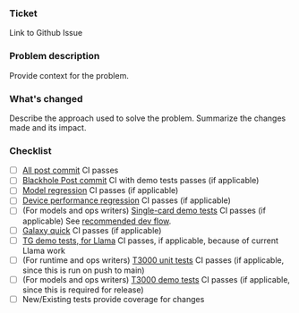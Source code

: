 ### Ticket
Link to Github Issue

### Problem description
Provide context for the problem.

### What's changed
Describe the approach used to solve the problem.
Summarize the changes made and its impact.

### Checklist
- [ ] [All post commit](https://github.com/tenstorrent/tt-metal/actions/workflows/all-post-commit-workflows.yaml) CI passes
- [ ] [Blackhole Post commit](https://github.com/tenstorrent/tt-metal/actions/workflows/blackhole-post-commit.yaml) CI with demo tests passes (if applicable)
- [ ] [Model regression](https://github.com/tenstorrent/tt-metal/actions/workflows/perf-models.yaml) CI passes (if applicable)
- [ ] [Device performance regression](https://github.com/tenstorrent/tt-metal/actions/workflows/perf-device-models.yaml) CI passes (if applicable)
- [ ] (For models and ops writers) [Single-card demo tests](https://github.com/tenstorrent/tt-metal/actions/workflows/single-card-demo-tests.yaml) CI passes (if applicable) See [recommended dev flow](https://github.com/tenstorrent/tt-metal/blob/main/models/docs/MODEL_ADD.md#a-recommended-dev-flow-on-github-for-adding-new-models).
- [ ] [Galaxy quick](https://github.com/tenstorrent/tt-metal/actions/workflows/galaxy-quick-trigger.yaml) CI passes (if applicable)
- [ ] [TG demo tests, for Llama](https://github.com/tenstorrent/tt-metal/actions/workflows/tg-demo-tests.yaml) CI passes, if applicable, because of current Llama work
- [ ] (For runtime and ops writers) [T3000 unit tests](https://github.com/tenstorrent/tt-metal/actions/workflows/t3000-unit-tests.yaml) CI passes (if applicable, since this is run on push to main)
- [ ] (For models and ops writers) [T3000 demo tests](https://github.com/tenstorrent/tt-metal/actions/workflows/t3000-demo-tests.yaml) CI passes (if applicable, since this is required for release)
- [ ] New/Existing tests provide coverage for changes
